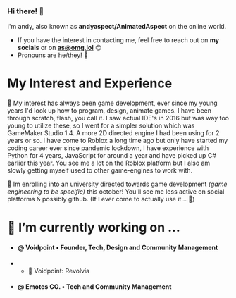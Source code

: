### Hi there! 👋

I'm andy, also known as **andyaspect/AnimatedAspect** on the online world.
- If you have the interest in contacting me, feel free to reach out on **my socials** or on **as@omg.lol** 😊
- Pronouns are he/they! 🙂

# My Interest and Experience

🤨 My interest has always been game development, ever since my young years I'd look up how to program, design, animate games. I have been through scratch, flash, you call it. I saw actual IDE's in 2016 but was way too young to utilize these, so I went for a simpler solution which was GameMaker Studio 1.4. A more 2D directed engine I had been using for 2 years or so. I have come to Roblox a long time ago but only have started my coding career ever since pandemic lockdown, I have experience with Python for 4 years, JavaScript for around a year and have picked up C# earlier this year. You see me a lot on the Roblox platform but I also am slowly getting myself used to other game-engines to work with. 

🎉 Im enrolling into an university directed towards game development *(game engineering to be specific)* this october! You'll see me less active on social platforms & possibly github. (If I ever come to actually use it... 🤣)

# 🤫 I’m currently working on ...

- #### @ Voidpoint • Founder, Tech, Design and Community Management
- - 🔫 Voidpoint: Revolvia 

- #### @ Emotes CO. • Tech and Community Management
